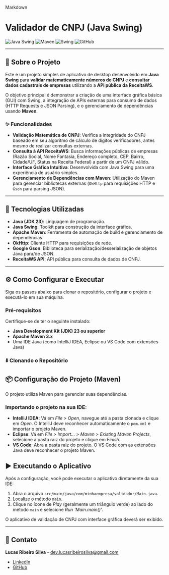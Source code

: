 Markdown

# Validador de CNPJ (Java Swing)

![Java Swing](https://img.shields.io/badge/Java-ED8B00?style=for-the-badge&logo=openjdk&logoColor=white)
![Maven](https://img.shields.io/badge/Apache%20Maven-C71A36?style=for-the-badge&logo=Apache%20Maven&logoColor=white)
![Swing](https://img.shields.io/badge/Swing-Java%20UI-blue?style=for-the-badge)
![GitHub](https://img.shields.io/badge/GitHub-100000?style=for-the-badge&logo=github&logoColor=white)

---

## 📄 Sobre o Projeto

Este é um projeto simples de aplicativo de desktop desenvolvido em **Java Swing** para **validar matematicamente números de CNPJ** e **consultar dados cadastrais de empresas** utilizando a **API pública da ReceitaWS**.

O objetivo principal é demonstrar a criação de uma interface gráfica básica (GUI) com Swing, a integração de APIs externas para consumo de dados (HTTP Requests e JSON Parsing), e o gerenciamento de dependências usando **Maven**.

### ✨ Funcionalidades

* **Validação Matemática de CNPJ**: Verifica a integridade do CNPJ baseado em seu algoritmo de cálculo de dígitos verificadores, antes mesmo de realizar consultas externas.
* **Consulta à API ReceitaWS**: Busca informações públicas de empresas (Razão Social, Nome Fantasia, Endereço completo, CEP, Bairro, Cidade/UF, Status na Receita Federal) a partir de um CNPJ válido.
* **Interface Gráfica Intuitiva**: Desenvolvida com Java Swing para uma experiência de usuário simples.
* **Gerenciamento de Dependências com Maven**: Utilização do Maven para gerenciar bibliotecas externas (`OkHttp` para requisições HTTP e `Gson` para parsing JSON).

---

## 🚀 Tecnologias Utilizadas

* **Java (JDK 23)**: Linguagem de programação.
* **Java Swing**: Toolkit para construção da interface gráfica.
* **Apache Maven**: Ferramenta de automação de build e gerenciamento de dependências.
* **OkHttp**: Cliente HTTP para requisições de rede.
* **Google Gson**: Biblioteca para serialização/desserialização de objetos Java para/de JSON.
* **ReceitaWS API**: API pública para consulta de dados de CNPJ.

---

## ⚙️ Como Configurar e Executar

Siga os passos abaixo para clonar o repositório, configurar o projeto e executá-lo em sua máquina.

### Pré-requisitos

Certifique-se de ter o seguinte instalado:

* **Java Development Kit (JDK) 23 ou superior**
* **Apache Maven 3.x**
* Uma IDE Java (como IntelliJ IDEA, Eclipse ou VS Code com extensões Java)

### ⬇️ Clonando o Repositório

## 📦 Configuração do Projeto (Maven)

O projeto utiliza Maven para gerenciar suas dependências.

### Importando o projeto na sua IDE:

- **IntelliJ IDEA**: Vá em *File > Open*, navegue até a pasta clonada e clique em *Open*. O IntelliJ deve reconhecer automaticamente o `pom.xml` e importar o projeto Maven.
- **Eclipse**: Vá em *File > Import... > Maven > Existing Maven Projects*, selecione a pasta raiz do projeto e clique em *Finish*.
- **VS Code**: Abra a pasta raiz do projeto. O VS Code com as extensões Java deve reconhecer o projeto Maven.

## ▶️ Executando o Aplicativo

Após a configuração, você pode executar o aplicativo diretamente da sua IDE:

1. Abra o arquivo `src/main/java/com/minhaempresa/validador/Main.java`.
2. Localize o método `main`.
3. Clique no ícone de *Play* (geralmente um triângulo verde) ao lado do método `main` e selecione *Run 'Main.main()'*.

O aplicativo de validação de CNPJ com interface gráfica deverá ser exibido.

---
## 📧 Contato
**Lucas Ribeiro Silva** - dev.lucasribeirosilva@gmail.com

- [LinkedIn](https://www.linkedin.com/in/dev-lucasribeirosilva/)
- [GitHub](https://github.com/lucas-ribeiro-silva)